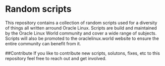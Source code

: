 # Random scripts
This repository contains a collection of random scripts used for a diversity of things all written arround Oracle Linux. Scripts are build and maintained by the Oracle Linux World community and cover a wide range of subjects. Scripts will also be promoted to the oraclelinux.world website to ensure the entire community can benefit from it. 

##Contribute
If you like to contribute new scripts, solutons, fixes, etc to this repository feel free to reach out and get involved. 
 
